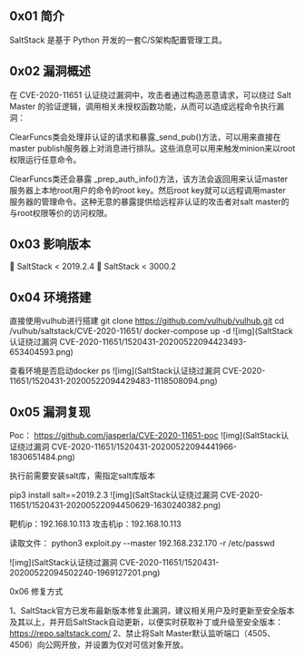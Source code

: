 

## 0x01 简介

SaltStack 是基于 Python 开发的一套C/S架构配置管理工具。

## 0x02 漏洞概述

在 CVE-2020-11651 认证绕过漏洞中，攻击者通过构造恶意请求，可以绕过 Salt Master 的验证逻辑，调用相关未授权函数功能，从而可以造成远程命令执行漏洞：

ClearFuncs类会处理非认证的请求和暴露_send_pub()方法，可以用来直接在master publish服务器上对消息进行排队。这些消息可以用来触发minion来以root权限运行任意命令。

ClearFuncs类还会暴露  _prep_auth_info()方法，该方法会返回用来认证master服务器上本地root用户的命令的root key。然后root  key就可以远程调用master 服务器的管理命令。这种无意的暴露提供给远程非认证的攻击者对salt  master的与root权限等价的访问权限。

## 0x03 影响版本

	SaltStack < 2019.2.4
 	SaltStack < 3000.2

## 0x04 环境搭建

直接使用vulhub进行搭建
 git clone https://github.com/vulhub/vulhub.git
 cd /vulhub/saltstack/CVE-2020-11651/
 docker-compose up -d
 ![img](SaltStack认证绕过漏洞 CVE-2020-11651/1520431-20200522094423493-653404593.png)

查看环境是否启动docker ps
 ![img](SaltStack认证绕过漏洞 CVE-2020-11651/1520431-20200522094429483-1118508094.png)

## 0x05 漏洞复现

Poc：
 https://github.com/jasperla/CVE-2020-11651-poc
 ![img](SaltStack认证绕过漏洞 CVE-2020-11651/1520431-20200522094441966-1830651484.png)

执行前需要安装salt库，需指定salt库版本

pip3 install salt==2019.2.3
 ![img](SaltStack认证绕过漏洞 CVE-2020-11651/1520431-20200522094450629-1630240382.png)

靶机ip：192.168.10.113
 攻击机ip：192.168.10.113

读取文件：
 python3 exploit.py --master 192.168.232.170 -r /etc/passwd

![img](SaltStack认证绕过漏洞 CVE-2020-11651/1520431-20200522094502240-1969127201.png)

0x06 修复方式

1、SaltStack官方已发布最新版本修复此漏洞，建议相关用户及时更新至安全版本及其以上，并开启SaltStack自动更新，以便实时获取补丁或升级至安全版本：https://repo.saltstack.com/
 2、禁止将Salt Master默认监听端口（4505、4506）向公网开放，并设置为仅对可信对象开放。